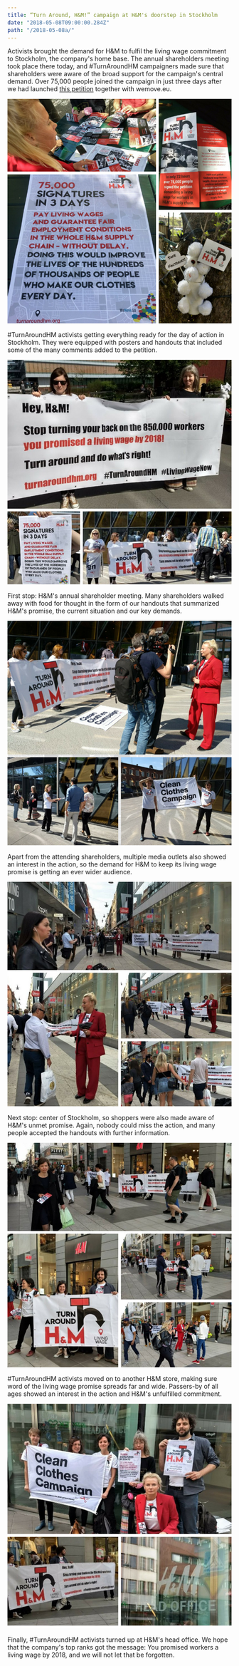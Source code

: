 ```yaml
---
title: “Turn Around, H&M!” campaign at H&M's doorstep in Stockholm
date: "2018-05-08T09:00:00.284Z"
path: "/2018-05-08a/"
---
```


Activists brought the demand for H&M to fulfil the living wage commitment to Stockholm, the company's home base. The annual shareholders meeting took place there today, and #TurnAroundHM campaigners made sure that shareholders were aware of the broad support for the campaign's central demand. Over 75,000 people joined the campaign in just three days <!-- end --> after we had launched [this petition](https://act.wemove.eu/campaigns/760) together with wemove.eu.

![Getting everything ready for the “Turn Around, H&M!” action in Stockholm](Stockholmpreparation.png)

\#TurnAroundHM activists getting everything ready for the day of action in Stockholm. They were equipped with posters and handouts that included some of the many comments added to the petition.

![Activists at H&M annual shareholder meeting](sh2.jpg)

First stop: H&M's annual shareholder meeting. Many shareholders walked away with food for thought in the form of our handouts that summarized H&M's promise, the current situation and our key demands.

![Media showing interest](sh3.png)

Apart from the attending shareholders, multiple media outlets also showed an interest in the action, so the demand for H&M to keep its living wage promise is getting an ever wider audience.

![Informing shoppers of H&M action](sh4.jpg)

Next stop: center of Stockholm, so shoppers were also made aware of H&M's unmet promise. Again, nobody could miss the action, and many people accepted the handouts with further information.

![Activists in front of H&M store](sh5.jpg)

\#TurnAroundHM activists moved on to another H&M store, making sure word of the living wage promise spreads far and wide. Passers-by of all ages showed an interest in the action and H&M's unfulfilled commitment.

![Activists at the H&M headquarters](sh6.jpg)

Finally, \#TurnAroundHM activists turned up at H&M's head office. We hope that the company's top ranks got the message: You promised workers a living wage by 2018, and we will not let that be forgotten.